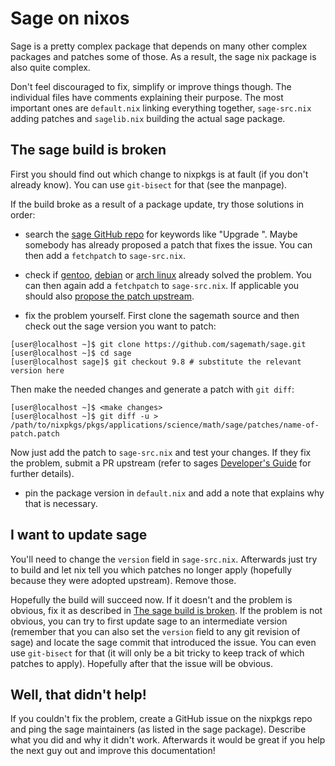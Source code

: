 # Sage on nixos

Sage is a pretty complex package that depends on many other complex packages and patches some of those. As a result, the sage nix package is also quite complex.

Don't feel discouraged to fix, simplify or improve things though. The individual files have comments explaining their purpose. The most important ones are `default.nix` linking everything together, `sage-src.nix` adding patches and `sagelib.nix` building the actual sage package.

## The sage build is broken

First you should find out which change to nixpkgs is at fault (if you don't already know). You can use `git-bisect` for that (see the manpage).

If the build broke as a result of a package update, try those solutions in order:

- search the [sage GitHub repo](https://github.com/sagemath/sage) for keywords like "Upgrade <package>". Maybe somebody has already proposed a patch that fixes the issue. You can then add a `fetchpatch` to `sage-src.nix`.

- check if [gentoo](https://github.com/cschwan/sage-on-gentoo/tree/master/sci-mathematics/sage), [debian](https://salsa.debian.org/science-team/sagemath/tree/master/debian) or [arch linux](https://git.archlinux.org/svntogit/community.git/tree/trunk?h=packages/sagemath) already solved the problem. You can then again add a `fetchpatch` to `sage-src.nix`. If applicable you should also [propose the patch upstream](#proposing-a-sage-patch).

- fix the problem yourself. First clone the sagemath source and then check out the sage version you want to patch:

```
[user@localhost ~]$ git clone https://github.com/sagemath/sage.git
[user@localhost ~]$ cd sage
[user@localhost sage]$ git checkout 9.8 # substitute the relevant version here
```

Then make the needed changes and generate a patch with `git diff`:

```
[user@localhost ~]$ <make changes>
[user@localhost ~]$ git diff -u > /path/to/nixpkgs/pkgs/applications/science/math/sage/patches/name-of-patch.patch
```

Now just add the patch to `sage-src.nix` and test your changes. If they fix the problem, submit a PR upstream (refer to sages [Developer's Guide](http://doc.sagemath.org/html/en/developer/index.html) for further details).

- pin the package version in `default.nix` and add a note that explains why that is necessary.

## I want to update sage

You'll need to change the `version` field in `sage-src.nix`. Afterwards just try to build and let nix tell you which patches no longer apply (hopefully because they were adopted upstream). Remove those.

Hopefully the build will succeed now. If it doesn't and the problem is obvious, fix it as described in [The sage build is broken](#the-sage-build-is-broken).
If the problem is not obvious, you can try to first update sage to an intermediate version (remember that you can also set the `version` field to any git revision of sage) and locate the sage commit that introduced the issue. You can even use `git-bisect` for that (it will only be a bit tricky to keep track of which patches to apply). Hopefully after that the issue will be obvious.

## Well, that didn't help!

If you couldn't fix the problem, create a GitHub issue on the nixpkgs repo and ping the sage maintainers (as listed in the sage package).
Describe what you did and why it didn't work. Afterwards it would be great if you help the next guy out and improve this documentation!
